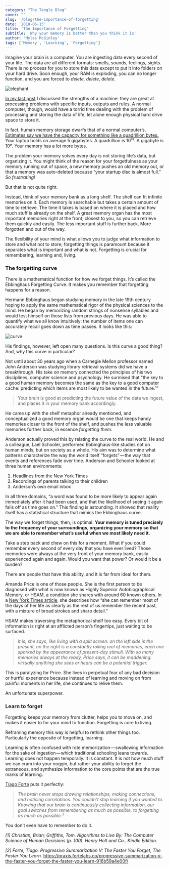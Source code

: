 ```yaml
---
category: "The Tangle Blog"
cover: ""
slug: '/blog/the-importance-of-forgetting'
date: '2018-06-15'
title: 'The Importance of Forgetting'
subtitle: 'Why your memory is better than you think it is'
author: 'Myles McGinley'
tags: ['Memory', 'Learning', 'Forgetting']
---
```


Imagine your brain is a computer. You are ingesting data every second of your life. The data are all different formats: smells, sounds, feelings, sights. There is no process for you to store this data except to put it into folders on your hard drive. Soon enough, your RAM is exploding, you can no longer function, and you are forced to *delete, delete, delete*.

![elephant](https://storage.googleapis.com/hex-blog-assets/elephant.jpeg)

[In my last post](https://usetangle.com/blog-ai-meets-your-notebook) I discussed the strengths of a machine: they are great at processing problems with specific inputs, outputs and rules. A normal computer, though, would have a torrid time dealing with the problem of processing and storing the data of life, let alone enough physical hard drive space to store it.

In fact, human memory storage dwarfs that of a normal computer’s. [Estimates say we have the capacity for something like a quadrillion bytes.](https://www.scientificamerican.com/article/new-estimate-boosts-the-human-brain-s-memory-capacity-10-fold/) Your laptop holds on average 5 gigabytes. A quadrillion is 10¹⁵. A gigabyte is 10⁹. Your memory has a lot more bytes.

The problem your memory solves every day is not storing life’s data, but organizing it. You might think of the reason for your forgetfulness as your memory running out of space, a new memory pushes an old memory out, or that a memory was auto-deleted because “your startup disc is almost full.” *So frustrating!*

But that is not quite right.

Instead, think of your memory bank as a long shelf. The shelf can fit infinite memories on it. Each memory is searchable but takes a certain amount of time to retrieve. The time it takes is based on where it is placed and how much stuff is already on the shelf. A great memory organ has the most important memories right at the front, closest to you, so you can retrieve them quickly and easily. The less important stuff is further back. More forgotten and out of the way.

The flexibility of your mind is what allows you to judge what information to store and what not to store; forgetting things is paramount because it separates what is important and what is not. Forgetting is crucial for remembering, learning and, living.

### The forgetting curve

There is a mathematical function for how we forget things. It’s called the Ebbinghaus Forgetting Curve. It makes you remember that forgetting happens for a reason.

Hermann Ebbinghaus began studying memory in the late 19th century hoping to apply the same mathematical rigor of the physical sciences to the mind. He began by memorizing random strings of nonsense syllables and would test himself on those lists from previous days. He was able to quantify what we all know intuitively: the number of items one can accurately recall goes down as time passes. It looks like this:

![curve](https://storage.googleapis.com/hex-blog-assets/curve.png)

His findings, however, left open many questions. Is this curve a good thing? And, why this curve in particular?

Not until about 30 years ago when a Carnegie Mellon professor named John Anderson was studying library retrieval systems did we have a breakthrough. His take on memory connected the principles of his two disciplines, computer science and psychology. He surmised that “the key to a good human memory becomes the same as the key to a good computer cache: predicting which items are most likely to be wanted in the future.¹”

> Your brain is good at predicting the future value of the data we ingest, and places it in your memory bank accordingly.

He came up with the shelf metaphor already mentioned, and conceptualized a good memory organ would be one that keeps handy memories closer to the front of the shelf, and pushes the less valuable memories further back, in essence *forgetting them.*

Anderson actually proved this by relating the curve to the real world. He and a colleague, Lael Schooler, performed Ebbinghaus-like studies not on human minds, but on society as a whole. His aim was to determine what patterns characterize the way the world itself “forgets” — the way that events and references fade over time. Anderson and Schooler looked at three human environments:

1. Headlines from the New York Times
2. Recordings of parents talking to their children
3. Anderson’s own email inbox

In all three domains, “a word was found to be more likely to appear again immediately after it had been used, and that the likelihood of seeing it again falls off as time goes on.” This finding is astounding. It showed that reality itself has a statistical structure that mimics the Ebbinghaus curve.

The way we forget things, then, is optimal. **Your memory is tuned precisely to the frequency of your surroundings, organizing your memory so that we are able to remember what’s useful when we most likely need it.**

Take a step back and chew on this for a moment. What if you could remember every second of every day that you have ever lived? Those memories were always at the very front of your memory bank, easily experienced again and again. Would you want that power? Or would it be a burden?

There are people that have this ability, and it is far from ideal for them.

Amanda Price is one of those people. She is the first person to be diagnosed with what is now known as Highly Superior Autobiographical Memory, or HSAM, a condition she shares with around 60 known others. In a [New York Times article](https://www.theguardian.com/science/2017/feb/08/total-recall-the-people-who-never-forget), she describes how “she can remember most of the days of her life as clearly as the rest of us remember the recent past, with a mixture of broad strokes and sharp detail.”

HSAM makes traversing the metaphorical shelf too easy. Every bit of information is right at an afflicted person’s fingertips, just waiting to be surfaced.

> *It is, she says, like living with a split screen: on the left side is the present, on the right is a constantly rolling reel of memories, each one sparked by the appearance of present-day stimuli. With so many memories always at the ready, Price says, it can be maddening: virtually anything she sees or hears can be a potential trigger.*

This is paralyzing for Price. She lives in perpetual fear of any bad decision or hurtful experience because instead of learning and moving on from painful moments in her life, she continues to relive them.

An unfortunate superpower.

### Learn to forget

Forgetting keeps your memory from clutter, helps you to move on, and makes it easier to for your mind to function. Forgetting is core to living.

Reframing memory this way is helpful to rethink other things too. Particularly the opposite of forgetting, learning.

Learning is often confused with rote memorization — swallowing information for the sake of ingestion — which traditional schooling leans towards. Learning does not happen temporally. It is constant. It is not how much stuff we can cram into your noggin, but rather your ability to forget the extraneous, and synthesize information to the core points that are the true marks of learning.

[Tiago Forte](https://praxisblog.co/) puts it perfectly:

> *The brain never stops drawing relationships, making connections, and noticing correlations. You couldn’t stop learning if you wanted to. Knowing that our brain is continuously collecting information, our goal switches from remembering as much as possible, to forgetting as much as possible.²*

You don’t even have to remember to do it.

*[1] Christian, Brian; Griffiths, Tom. Algorithms to Live By: The Computer Science of Human Decisions (p. 100). Henry Holt and Co.. Kindle Edition.*

*[2] Forte, Tiago. Progressive Summarization V: The Faster You Forget, The Faster You Learn.* https://praxis.fortelabs.co/progressive-summarization-v-the-faster-you-forget-the-faster-you-learn-916b59a4e00f/